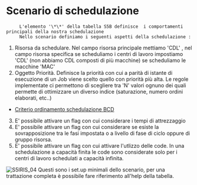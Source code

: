 
# Scenario di schedulazione
         L'elemento '\*\*' della tabella S5B definisce  i comportamenti principali della nostra schedulazione
         Nello scenario definiamo i seguenti aspetti della schedulazione : 
 1. Risorsa da schedulare. Nel campo risorsa principale mettiamo 'CDL' , nel campo risorsa specifica se scheduliamo i centri di lavoro impostiamo 'CDL' (non abbiamo CDL composti di più macchine) se scheduliamo le macchine 'MAC'
 2. Oggetto Priorità. Definisce la priorità con cui a parità di istante di esecuzione di un Job viene scelto quello con priorità più alta. Le regole implementate ci permettono di scegliere tra 'N'    valori     ognuno dei quali permette di ottimizzare un diverso indice (saturazione,  numero ordini elaborati, etc..)
- [Criterio ordinamento schedulazione BCD](Sorgenti/OG/V2/CRORD)
3.  E' possibile attivare un flag con cui considerare i tempi di attrezzaggio
4.  E' possibile attivare un flag con cui considerare se esiste la sovrapposizione tra le fasi impostata o a livello di fase di ciclo oppure di gruppo risorsa.
5.  E' possibile attivare un flag con cui attivare l'utlizzo delle code. In una schedulazione a capacità finita le code sono considerate solo per i centri di lavoro schedulati a capacità infinita.


![S5IRIS_04](http://doc.smeup.com/immagini/S5IRIS_T03/S5IRIS_04.png)
Questi sono i set.up minimali dello scenario, per una trattazione completa è possibile fare riferimento all'help della tabella.







